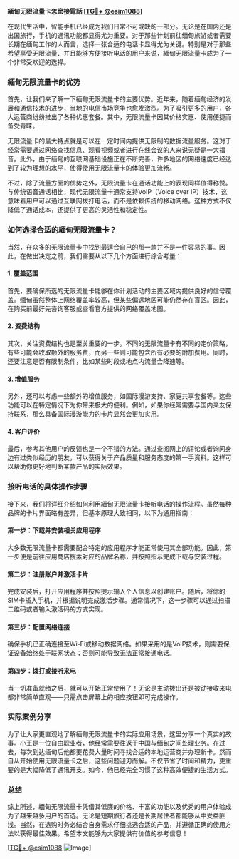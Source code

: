 **緬甸无限流量卡怎麽接電話 [[TG💪+ @esim1088](https://t.me/s/esim1088)]**

在现代生活中，智能手机已经成为我们日常不可或缺的一部分。无论是在国内还是出国旅行，手机的通讯功能都显得尤为重要。对于那些计划前往缅甸旅游或者需要长期在缅甸工作的人而言，选择一张合适的电话卡显得尤为关键。特别是对于那些希望享受无限流量、并且能够方便接听电话的用户来说，緬甸无限流量卡成为了一个非常受欢迎的选择。

### 緬甸无限流量卡的优势

首先，让我们来了解一下緬甸无限流量卡的主要优势。近年来，随着缅甸经济的发展和通信技术的进步，当地的电信市场竞争也愈发激烈。为了吸引更多的用户，各大运营商纷纷推出了各种优惠套餐。其中，无限流量卡因其价格实惠、使用便捷而备受青睐。

无限流量卡的最大特点就是可以在一定时间内提供无限制的数据流量服务。这对于经常需要通过网络查找信息、观看视频或者进行在线会议的人来说无疑是一大福音。此外，由于缅甸的互联网基础设施正在不断完善，许多地区的网络速度已经达到了较为理想的水平，使得使用无限流量卡的体验更加流畅。

不过，除了流量方面的优势之外，无限流量卡在通话功能上的表现同样值得称赞。与传统语音通话相比，现代无限流量卡通常支持VoIP（Voice over IP）技术，这意味着用户可以通过互联网拨打电话，而不是依赖传统的移动网络。这种方式不仅降低了通话成本，还提供了更高的灵活性和稳定性。

### 如何选择合适的緬甸无限流量卡？

当然，在众多的无限流量卡中找到最适合自己的那一款并不是一件容易的事。因此，在做出决定之前，我们需要从以下几个方面进行综合考量：

#### 1. **覆盖范围**
   首先，要确保所选的无限流量卡能够在你计划活动的主要区域内提供良好的信号覆盖。缅甸虽然整体上网络覆盖率较高，但某些偏远地区可能仍然存在盲区。因此，在购买前最好先咨询客服或查看官方提供的网络覆盖地图。

#### 2. **资费结构**
   其次，关注资费结构也是至关重要的一步。不同的无限流量卡有不同的定价策略，有些可能会收取额外的服务费，而另一些则可能包含所有必要的附加费用。同时，还要注意是否有限制条件，比如某些时段或地点内流量会降速等。

#### 3. **增值服务**
   另外，还可以考虑一些额外的增值服务，如国际漫游支持、家庭共享套餐等。这些功能可以在特定情况下为你带来极大的便利。例如，如果你经常需要与国内亲友保持联系，那么具备国际漫游能力的卡片显然会更加实用。

#### 4. **客户评价**
   最后，参考其他用户的反馈也是一个不错的方法。通过查阅网上的评论或者询问身边有过类似经历的朋友，可以获得关于产品质量和服务态度的第一手资料。这样可以帮助你更好地判断某款产品的实际效果。

### 接听电话的具体操作步骤

接下来，我们将详细介绍如何利用緬甸无限流量卡接听电话的操作流程。虽然每种品牌的卡片界面略有差异，但基本原理大致相同，以下为通用指南：

#### 第一步：下载并安装相关应用程序
   大多数无限流量卡都需要配合特定的应用程序才能正常使用其全部功能。因此，第一步便是前往应用商店搜索对应的品牌名称，并按照指示完成下载与安装过程。

#### 第二步：注册账户并激活卡片
   完成安装后，打开应用程序并按照提示输入个人信息以创建账户。随后，将你的SIM卡插入手机，并根据说明完成激活步骤。通常情况下，这一步骤可以通过扫描二维码或者输入激活码的方式实现。

#### 第三步：配置网络连接
   确保手机已正确连接至Wi-Fi或移动数据网络。如果采用的是VoIP技术，则需要保证设备始终处于联网状态；否则可能导致无法正常接通电话。

#### 第四步：拨打或接听来电
   当一切准备就绪之后，就可以开始正常使用了！无论是主动拨出还是被动接收来电都非常简单直观——只需点击屏幕上的相应按钮即可完成操作。

### 实际案例分享

为了让大家更直观地了解緬甸无限流量卡的实际应用场景，这里分享一个真实的故事。小王是一位自由职业者，他经常需要往返于中国与缅甸之间处理业务。在过去，每次到达缅甸后他都要花费大量时间寻找合适的本地运营商并办理新卡。然而自从开始使用无限流量卡之后，这些问题迎刃而解。不仅节省了时间和精力，更重要的是大幅降低了通讯开支。如今，他已经完全习惯了这种高效便捷的生活方式。

### 总结

综上所述，緬甸无限流量卡凭借其低廉的价格、丰富的功能以及优秀的用户体验成为了越来越多用户的首选。无论是短期旅行者还是长期居住者都能够从中受益匪浅。当然，在选购时务必结合自身需求仔细挑选合适的产品，并遵循正确的使用方法以获得最佳效果。希望本文能够为大家提供有价值的参考信息！

[[TG💪+ @esim1088](https://t.me/s/esim1088) ![Image](https://i.postimg.cc/4NQfJmqS/Snipaste-2025-05-13-00-14-12.png)]